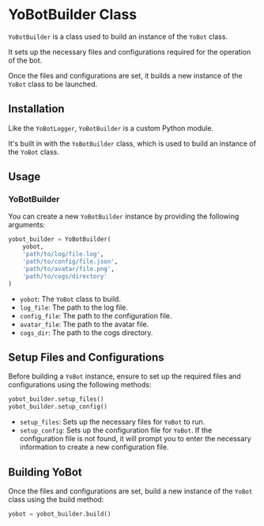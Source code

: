 # YoBotBuilder Class

`YoBotBuilder` is a class used to build an instance of the `YoBot` class. 

It sets up the necessary files and configurations required for the operation of the bot.

Once the files and configurations are set, it builds a new instance of the `YoBot` class to be launched.

## Installation

Like the `YoBotLogger`, `YoBotBuilder` is a custom Python module. 

It's built in with the `YoBotBuilder` class, which is used to build an instance of the `YoBot` class.

## Usage
### YoBotBuilder

You can create a new `YoBotBuilder` instance by providing the following arguments:

```python
yobot_builder = YoBotBuilder(
    yobot,
    'path/to/log/file.log',
    'path/to/config/file.json',
    'path/to/avatar/file.png',
    'path/to/cogs/directory'
)
```

- `yobot`: The `YoBot` class to build.
- `log_file`: The path to the log file.
- `config_file`: The path to the configuration file.
- `avatar_file`: The path to the avatar file.
- `cogs_dir`: The path to the cogs directory.

## Setup Files and Configurations

Before building a `YoBot` instance, ensure to set up the required files and configurations using the following methods:

```python
yobot_builder.setup_files()
yobot_builder.setup_config()
```

- `setup_files`: Sets up the necessary files for `YoBot` to run.
- `setup_config`: Sets up the configuration file for `YoBot`. If the configuration file is not found, it will prompt you to enter the necessary information to create a new configuration file.

## Building YoBot

Once the files and configurations are set, build a new instance of the `YoBot` class using the build method:

```python
yobot = yobot_builder.build()
```